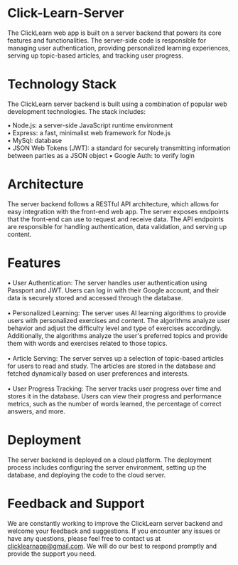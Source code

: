 ﻿# Click-Learn-Server
The ClickLearn web app is built on a server backend that powers its core features and functionalities. The server-side code is responsible for managing user authentication, providing personalized learning experiences, serving up topic-based articles, and tracking user progress.

# Technology Stack
The ClickLearn server backend is built using a combination of popular web development technologies. The stack includes:

• Node.js: a server-side JavaScript runtime environment<br/>
• Express: a fast, minimalist web framework for Node.js<br/>
• MySql: database<br/>
• JSON Web Tokens (JWT): a standard for securely transmitting information between parties as a JSON object
• Google Auth: to verify login

# Architecture
The server backend follows a RESTful API architecture, which allows for easy integration with the front-end web app. The server exposes endpoints that the front-end can use to request and receive data. The API endpoints are responsible for handling authentication, data validation, and serving up content.

# Features
• User Authentication: The server handles user authentication using Passport and JWT. Users can log in with their Google account, and their data is securely stored and accessed through the database.<br/><br/>
• Personalized Learning: The server uses AI learning algorithms to provide users with personalized exercises and content. The algorithms analyze user behavior and adjust the difficulty level and type of exercises accordingly. Additionally, the algorithms analyze the user's preferred topics and provide them with words and exercises related to those topics.<br/><br/>
• Article Serving: The server serves up a selection of topic-based articles for users to read and study. The articles are stored in the database and fetched dynamically based on user preferences and interests.<br/><br/>
• User Progress Tracking: The server tracks user progress over time and stores it in the database. Users can view their progress and performance metrics, such as the number of words learned, the percentage of correct answers, and more.

# Deployment
The server backend is deployed on a cloud platform. The deployment process includes configuring the server environment, setting up the database, and deploying the code to the cloud server.

# Feedback and Support
We are constantly working to improve the ClickLearn server backend and welcome your feedback and suggestions. If you encounter any issues or have any questions, please feel free to contact us at clicklearnapp@gmail.com. We will do our best to respond promptly and provide the support you need.
